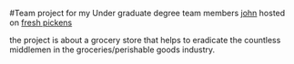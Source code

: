 #Team project for my Under graduate degree
team members [john](https://github.com/John2836)
hosted on
[fresh pickens](https://fresh-pickens.netlify.app/)

the project is about a grocery store that helps to eradicate the countless middlemen in the groceries/perishable goods industry.
